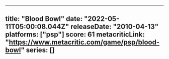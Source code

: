 
---
title: "Blood Bowl"
date: "2022-05-11T05:00:08.044Z"
releaseDate: "2010-04-13"
platforms: ["psp"]
score: 61
metacriticLink: "https://www.metacritic.com/game/psp/blood-bowl"
series: []
---
